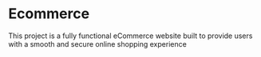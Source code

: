 # Ecommerce
This project is a fully functional eCommerce website built to provide users with a smooth and secure online shopping experience
